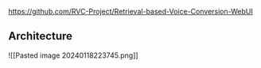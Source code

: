https://github.com/RVC-Project/Retrieval-based-Voice-Conversion-WebUI

## Architecture

![[Pasted image 20240118223745.png]]

